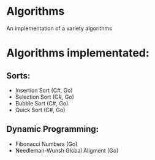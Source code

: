 # Algorithms
An implementation of a variety algorithms

# Algorithms implementated:
## Sorts:
- Insertion Sort (C#, Go)
- Selection Sort (C#, Go)
- Bubble Sort (C#, Go)
- Quick Sort (C#, Go)
## Dynamic Programming:
- Fibonacci Numbers (Go)
- Needleman-Wunsh Global Aligment (Go)
